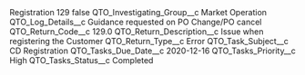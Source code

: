 <?xml version="1.0" encoding="UTF-8"?>
<CustomMetadata xmlns="http://soap.sforce.com/2006/04/metadata" xmlns:xsi="http://www.w3.org/2001/XMLSchema-instance" xmlns:xsd="http://www.w3.org/2001/XMLSchema">
    <label>Registration 129</label>
    <protected>false</protected>
    <values>
        <field>QTO_Investigating_Group__c</field>
        <value xsi:type="xsd:string">Market Operation</value>
    </values>
    <values>
        <field>QTO_Log_Details__c</field>
        <value xsi:type="xsd:string">Guidance requested on PO Change/PO cancel</value>
    </values>
    <values>
        <field>QTO_Return_Code__c</field>
        <value xsi:type="xsd:double">129.0</value>
    </values>
    <values>
        <field>QTO_Return_Description__c</field>
        <value xsi:type="xsd:string">Issue when registering the Customer</value>
    </values>
    <values>
        <field>QTO_Return_Type__c</field>
        <value xsi:type="xsd:string">Error</value>
    </values>
    <values>
        <field>QTO_Task_Subject__c</field>
        <value xsi:type="xsd:string">CD Registration</value>
    </values>
    <values>
        <field>QTO_Tasks_Due_Date__c</field>
        <value xsi:type="xsd:date">2020-12-16</value>
    </values>
    <values>
        <field>QTO_Tasks_Priority__c</field>
        <value xsi:type="xsd:string">High</value>
    </values>
    <values>
        <field>QTO_Tasks_Status__c</field>
        <value xsi:type="xsd:string">Completed</value>
    </values>
</CustomMetadata>

